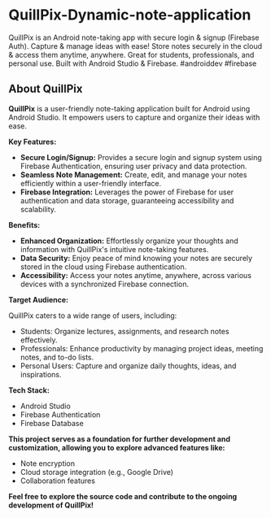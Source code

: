 # QuillPix-Dynamic-note-application
QuillPix is an Android note-taking app with secure login &amp; signup (Firebase Auth). Capture &amp; manage ideas with ease! Store notes securely in the cloud &amp; access them anytime, anywhere. Great for students, professionals, and personal use. Built with Android Studio &amp; Firebase.  #androiddev #firebase

## About QuillPix

**QuillPix** is a user-friendly note-taking application built for Android using Android Studio. It empowers users to capture and organize their ideas with ease.

**Key Features:**

* **Secure Login/Signup:**  Provides a secure login and signup system using Firebase Authentication, ensuring user privacy and data protection.
* **Seamless Note Management:**  Create, edit, and manage your notes efficiently within a user-friendly interface.
* **Firebase Integration:** Leverages the power of Firebase for user authentication and data storage, guaranteeing accessibility and scalability.

**Benefits:**

* **Enhanced Organization:**  Effortlessly organize your thoughts and information with QuillPix's intuitive note-taking features.
* **Data Security:**  Enjoy peace of mind knowing your notes are securely stored in the cloud using Firebase authentication.
* **Accessibility:**  Access your notes anytime, anywhere, across various devices with a synchronized Firebase connection.

**Target Audience:**

QuillPix caters to a wide range of users, including:

* Students: Organize lectures, assignments, and research notes effectively.
* Professionals: Enhance productivity by managing project ideas, meeting notes, and to-do lists.
* Personal Users: Capture and organize daily thoughts, ideas, and inspirations.

**Tech Stack:**

* Android Studio
* Firebase Authentication
* Firebase Database

**This project serves as a foundation for further development and customization, allowing you to explore advanced features like:**

* Note encryption
* Cloud storage integration (e.g., Google Drive)
* Collaboration features

**Feel free to explore the source code and contribute to the ongoing development of QuillPix!**

